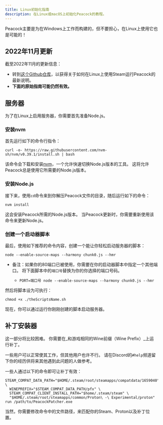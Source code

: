 ```yaml
---
title: Linux初始化指南
description: 在Linux或macOS上初始化Peacock的教程。
---
```


Peacock主要是为在Windows上工作而构建的，但不要担心，在Linux上使用它也是可能的！

## 2022年11月更新

截至2022年11月的更新信息：

-   转到[这个Github仓库](https://github.com/thepeacockproject/linux-steam-setup)，以获得关于如何在Linux上使用Steam运行Peacock的最新说明。
-   **下面的原始指南可能仍然有效。**

## 服务器

为了在Linux上启用服务器，你需要首先准备Node.js。

### 安装nvm

首先运行如下的命令行指令：

```shell
curl -o- https://raw.githubusercontent.com/nvm-sh/nvm/v0.39.1/install.sh | bash
```

该命令会下载和安装[nvm](https://nvm.sh)，一个允许快速切换Node.js版本的工具。 这将允许Peacock总是使用它所需要的Node.js版本。

### 安装Node.js

接下来，使用`cd`命令来到你解压Peacock文件的目录，随后运行如下的命令：

```shell
nvm install
```

这会安装Peacock所需的Node.js版本。 当Peacock更新时，你需要重新使用该命令来更新Node.js。

### 创建一个启动器脚本

最后，使用如下推荐的命令内容，创建一个能让你轻松启动服务器的脚本：

```shell
node --enable-source-maps --harmony chunk0.js --hmr
```

-   备注：如果你的80端口已被使用，你需要在你的启动器脚本中指定一个其他端口。 将下面脚本中的`端口号`替换为你的你选择的端口号码。

    -   `PORT=端口号 node --enable-source-maps --harmony chunk0.js --hmr`

然后将脚本设为可执行：

```shell
chmod +x ./theScriptsName.sh
```

现在，你可以通过运行你刚刚创建的脚本启动服务器。

## 补丁安装器

这一部分将比较困难。 你需要在_和游戏相同的Wine前缀（Wine Prefix）_上运行补丁。

一些用户可以正常使其工作，但其他用户也许不行。 请在Discord的`#help`频道留下你的经历供将来其他遇到此问题的人做参考。

一些人通过以下的命令即可让补丁有效：

```shell
STEAM_COMPAT_DATA_PATH="$HOME/.steam/root/steamapps/compatdata/1659040" \
  WINEPREFIX="$STEAM_COMPAT_DATA_PATH/pfx" \
  STEAM_COMPAT_CLIENT_INSTALL_PATH="$home/.steam/steam" \
  "$HOME/.steam/root/steamapps/common/Proton\ -\ Experimental/proton" run /path/to/PeacockPatcher.exe
```

当然，你需要修改命令中的文件路径，来匹配你的Steam、Proton以及补丁位置。
